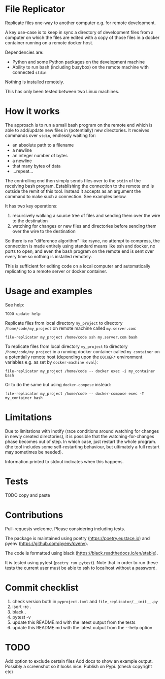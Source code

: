 # File Replicator

Replicate files one-way to another computer e.g. for remote development.

A key use-case is to keep in sync a directory of development files from a computer on which
the files are edited with a copy of those files in a docker container running on a remote docker host.

Dependencies are:
* Python and some Python packages on the development machine
* Ability to run bash (including busybox) on the remote machine with connected `stdin`

Nothing is installed remotely.

This has only been tested between two Linux machines.

# How it works

The approach is to run a small bash program on the remote end which is able to add/update new files in
(potentially) new directories. It receives commands over `stdin`, endlessly waiting for:
* an absolute path to a filename
* a newline
* an integer number of bytes
* a newline
* that many bytes of data
* ...repeat...

The controlling end then simply sends files over to the `stdin` of the receiving bash program.
Establishing the connection to the remote end is outside the remit of this tool. Instead it accepts
as an argument the command to make such a connection. See examples below.

It has two key operations:

1. recursively walking a source tree of files and sending them over the wire to the destination
2. watching for changes or new files and directories before sending them over the wire to the destination

So there is no "difference algorithm" like rsync, no attempt to compress, the connection is made
entirely using standard means like ssh and docker, no ports to open, and even the bash program
on the remote end is sent over every time so nothing is installed remotely.

This is sufficient for editing code on a local computer and automatically replicating to a remote server
or docker container.

# Usage and examples

See help:

    TODO update help

Replicate files from local directory `my_project` to directory `/home/code/my_project` on
remote machine called `my.server.com`:

    file-replicator my_project /home/code ssh my.server.com bash

To replicate files from local directory `my_project` to directory `/home/code/my_project` in a
running docker container called `my_container` on a potentially remote host (depending upon the `DOCKER*`
environment variables e.g. as set by `docker-machine eval`):

    file-replicator my_project /home/code -- docker exec -i my_container bash

Or to do the same but using `docker-compose` instead:

    file-replicator my_project /home/code -- docker-compose exec -T my_container bash

# Limitations

Due to limitations with inotify (race conditions around watching for changes in newly created directories), it
is possible that the watching-for-changes phase becomes out of step. In which case, just restart the whole program.
(the tool includes some self-restarting behaviour, but ultimately a full restart may sometimes be needed).

Information printed to stdout indicates when this happens.

# Tests

TODO copy and paste

# Contributions

Pull-requests welcome. Please considering including tests.

The package is maintained using poetry (https://poetry.eustace.io) and pyenv (https://github.com/pyenv/pyenv).

The code is formatted using black (https://black.readthedocs.io/en/stable).

It is tested using pytest (`poetry run pytest`). Note that in order to run these tests the current user
must be able to ssh to localhost without a password.

# Commit checklist

1. check version both in `pyproject.toml` and `file_replicator/__init__.py`
1. isort -rc .
1. black .
1. pytest -v
1. update this README.md with the latest output from the tests
1. update this README.md with the latest output from the --help option

# TODO

Add option to exclude certain files
Add docs to show an example output. Possibly a screenshot so it looks nice.
Publish on Pypi. (check copyright etc)